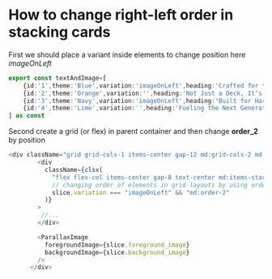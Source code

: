 # How to change right-left order in stacking cards

First we should place a variant inside elements to change position here _imageOnLeft_

```ts
export const textAndImage=[
    {id:'1',theme:'Blue',variation:'imageOnLeft',heading:'Crafted for the Kickflip',  },
    {id:'2',theme:'Orange',variation:'',heading:'Not Just a Deck, It’s Your Canvas' },
    {id:'3',theme:'Navy',variation:'imageOnLeft',heading:'Built for Hard Landings  },
    {id:'4',theme:'Lime',variation:'',heading:'Fueling the Next Generation'  },
] as const

```

Second create a grid (or flex) in parent container and then change __order_2__ by position

```ts
<div className="grid grid-cols-1 items-center gap-12 md:grid-cols-2 md:gap-24">
        <div
          className={clsx(
            "flex flex-col items-center gap-8 text-center md:items-start md:text-left",
            // changing order of elements in grid layouts by using order_2
            slice.variation === "imageOnLeft" && "md:order-2"
          )}
        >
         //...
        </div>

        <ParallaxImage
          foregroundImage={slice.foreground_image}
          backgroundImage={slice.background_image}
        />
      </div>
```
